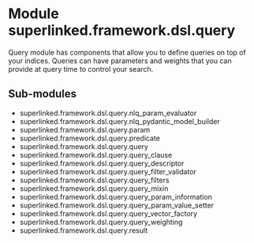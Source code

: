 Module superlinked.framework.dsl.query
======================================
Query module has components that allow you to define queries on top of your indices.
Queries can have parameters and weights that you can provide at query time to control your search.

Sub-modules
-----------
* superlinked.framework.dsl.query.nlq_param_evaluator
* superlinked.framework.dsl.query.nlq_pydantic_model_builder
* superlinked.framework.dsl.query.param
* superlinked.framework.dsl.query.predicate
* superlinked.framework.dsl.query.query
* superlinked.framework.dsl.query.query_clause
* superlinked.framework.dsl.query.query_descriptor
* superlinked.framework.dsl.query.query_filter_validator
* superlinked.framework.dsl.query.query_filters
* superlinked.framework.dsl.query.query_mixin
* superlinked.framework.dsl.query.query_param_information
* superlinked.framework.dsl.query.query_param_value_setter
* superlinked.framework.dsl.query.query_vector_factory
* superlinked.framework.dsl.query.query_weighting
* superlinked.framework.dsl.query.result